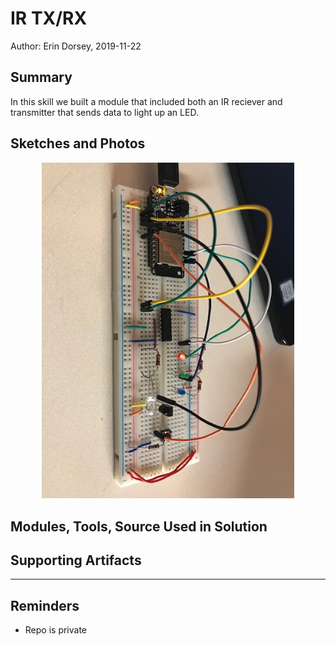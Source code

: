 #  IR TX/RX

Author: Erin Dorsey, 2019-11-22

## Summary
In this skill we built a module that included both an IR reciever and transmitter that sends data to light up an LED.

## Sketches and Photos
<center><img src="./images/IMG_6751.jpg" width="80%" /></center>

## Modules, Tools, Source Used in Solution

## Supporting Artifacts


-----

## Reminders
- Repo is private
